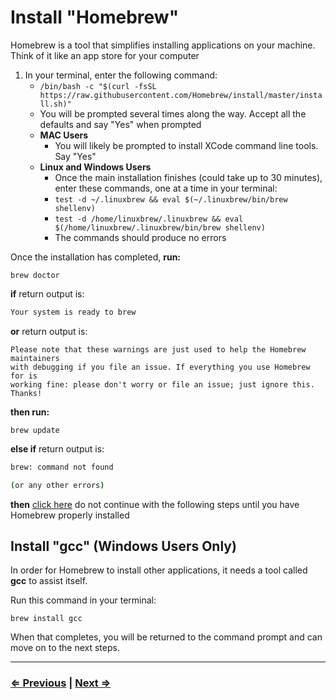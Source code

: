 # Install "Homebrew"

Homebrew is a tool that simplifies installing applications on your machine. Think of it like an app store for your computer

1. In your terminal, enter the following command:
   - `/bin/bash -c "$(curl -fsSL https://raw.githubusercontent.com/Homebrew/install/master/install.sh)"`
   - You will be prompted several times along the way. Accept all the defaults and say "Yes" when prompted
   - **MAC Users**
     - You will likely be prompted to install XCode command line tools. Say "Yes"
   - **Linux and Windows Users**
     - Once the main installation finishes (could take up to 30 minutes), enter these commands, one at a time in your terminal:
     - `test -d ~/.linuxbrew && eval $(~/.linuxbrew/bin/brew shellenv)`
     - `test -d /home/linuxbrew/.linuxbrew && eval $(/home/linuxbrew/.linuxbrew/bin/brew shellenv)`
     - The commands should produce no errors

Once the installation has completed, **run:**

 `brew doctor`

**if** return output is:

```bash
Your system is ready to brew
```

**or** return output is:

```text
Please note that these warnings are just used to help the Homebrew maintainers
with debugging if you file an issue. If everything you use Homebrew for is
working fine: please don't worry or file an issue; just ignore this. Thanks!
```

**then run:**

`brew update`

**else if**  return output is:

```bash
brew: command not found

(or any other errors)
```

**then** [click here](../error/error.md) do not continue with the following steps until you have Homebrew properly installed

## Install "gcc" (Windows Users Only)

In order for Homebrew to install other applications, it needs a tool called **gcc** to assist itself.

Run this command in your terminal:

`brew install gcc`

When that completes, you will be returned to the command prompt and can move on to the next steps.

---

### [⇐ Previous](./2-apt.md) | [Next ⇒](./4-node.md)
